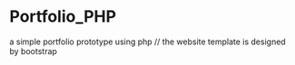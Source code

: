 # Portfolio_PHP
 a simple portfolio prototype using php //
 the website template is designed by bootstrap 
